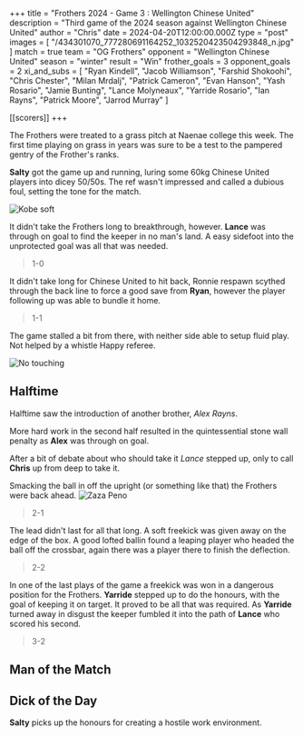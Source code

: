 +++
title = "Frothers 2024 - Game 3 : Wellington Chinese United"
description = "Third game of the 2024 season against Wellington Chinese United"
author = "Chris"
date = 2024-04-20T12:00:00.000Z
type = "post"
images = [ "/434301070_777280691164252_1032520423504293848_n.jpg" ]
match = true
team = "OG Frothers"
opponent = "Wellington Chinese United"
season = "winter"
result = "Win"
frother_goals = 3
opponent_goals = 2
xi_and_subs = [
  "Ryan Kindell",
  "Jacob Williamson",
  "Farshid Shokoohi",
  "Chris Chester",
  "Milan Mrdalj",
  "Patrick Cameron",
  "Evan Hanson",
  "Yash Rosario",
  "Jamie Bunting",
  "Lance Molyneaux",
  "Yarride Rosario",
  "Ian Rayns",
  "Patrick Moore",
  "Jarrod Murray"
]

[[scorers]]
+++

The Frothers were treated to a grass pitch at Naenae college this week. The first time playing on grass in years was sure to be a test to the pampered gentry of the Frother's ranks.

**Salty** got the game up and running, luring some 60kg Chinese United players into dicey 50/50s. The ref wasn't impressed and called a dubious foul, setting the tone for the match.

![Kobe soft](https://media.giphy.com/media/MEyfbfTbBCjE4/giphy.gif?cid=790b7611guylsu0hv7dg4zuq41yot9n5nguypva7gcbua7nm\&ep=v1_gifs_search\&rid=giphy.gif\&ct=g)

It didn't take the Frothers long to breakthrough, however. **Lance** was through on goal to find the keeper in no man's land. A easy sidefoot into the unprotected goal was all that was needed.

> 1-0

It didn't take long for Chinese United to hit back, Ronnie respawn scythed through the back line to force a good save from **Ryan**, however the player following up was able to bundle it home.

> 1-1

The game stalled a bit from there, with neither side able to setup fluid play. Not helped by a whistle Happy referee.

![No touching](https://media0.giphy.com/media/M0RL8i7QfScq4/giphy.gif?cid=6c09b952hdab0mm5emp09p72i4o17mezgew993li7vo6h5hg\&ep=v1_internal_gif_by_id\&rid=giphy.gif\&ct=g)

## Halftime

Halftime saw the introduction of another brother, *Alex Rayns*.

More hard work in the second half resulted in the quintessential stone wall penalty as **Alex** was through on goal.

After a bit of debate about who should take it *Lance* stepped up, only to call **Chris** up from deep to take it.

Smacking the ball in off the upright (or something like that) the Frothers were back ahead.
![Zaza Peno](https://media.giphy.com/media/26BRrtwqKgagF2S8U/giphy.gif?cid=790b7611dqa3lifhursr01ikc87tkcp8ucwsa55f2d4k27m9\&ep=v1_gifs_search\&rid=giphy.gif\&ct=g)

> 2-1

The lead didn't last for all that long. A soft freekick was given away on the edge of the box. A good lofted ballin found a leaping player who headed the ball off the crossbar, again there was a player there to finish the deflection.

> 2-2

In one of the last plays of the game a freekick was won in a dangerous position for the Frothers. **Yarride** stepped up to do the honours, with the goal of keeping it on target. It proved to be all that was required. As **Yarride** turned away in disgust the keeper fumbled it into the path of **Lance** who scored his second.

> 3-2

## Man of the Match

## Dick of the Day

**Salty** picks up the honours for creating a hostile work environment.
